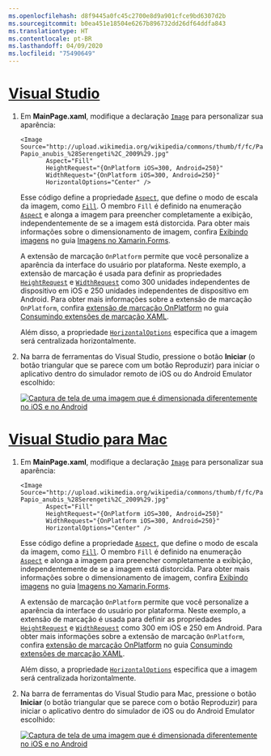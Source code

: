 ```yaml
---
ms.openlocfilehash: d8f9445a0fc45c2700e8d9a901cfce9bd6307d2b
ms.sourcegitcommit: b0ea451e18504e6267b896732dd26df64ddfa843
ms.translationtype: HT
ms.contentlocale: pt-BR
ms.lasthandoff: 04/09/2020
ms.locfileid: "75490649"
---
```

# <a name="visual-studio"></a>[Visual Studio](#tab/vswin)

1. Em **MainPage.xaml**, modifique a declaração [`Image`](xref:Xamarin.Forms.Image) para personalizar sua aparência:

    ```xaml
    <Image Source="http://upload.wikimedia.org/wikipedia/commons/thumb/f/fc/Papio_anubis_%28Serengeti%2C_2009%29.jpg/200px-Papio_anubis_%28Serengeti%2C_2009%29.jpg"
           Aspect="Fill"
           HeightRequest="{OnPlatform iOS=300, Android=250}"
           WidthRequest="{OnPlatform iOS=300, Android=250}"
           HorizontalOptions="Center" />
    ```

    Esse código define a propriedade [`Aspect`](xref:Xamarin.Forms.Image.Aspect), que define o modo de escala da imagem, como [`Fill`](xref:Xamarin.Forms.Aspect.Fill). O membro `Fill` é definido na enumeração [`Aspect`](xref:Xamarin.Forms.Aspect) e alonga a imagem para preencher completamente a exibição, independentemente de se a imagem está distorcida. Para obter mais informações sobre o dimensionamento de imagem, confira [Exibindo imagens](~/xamarin-forms/user-interface/images.md#display-images) no guia [Imagens no Xamarin.Forms](~/xamarin-forms/user-interface/images.md).

    A extensão de marcação `OnPlatform` permite que você personalize a aparência da interface do usuário por plataforma. Neste exemplo, a extensão de marcação é usada para definir as propriedades [`HeightRequest`](xref:Xamarin.Forms.VisualElement.HeightRequest) e [`WidthRequest`](xref:Xamarin.Forms.VisualElement.WidthRequest) como 300 unidades independentes de dispositivo em iOS e 250 unidades independentes de dispositivo em Android. Para obter mais informações sobre a extensão de marcação `OnPlatform`, confira [extensão de marcação OnPlatform](~/xamarin-forms/xaml/markup-extensions/consuming.md#onplatform) no guia [Consumindo extensões de marcação XAML](~/xamarin-forms/xaml/markup-extensions/consuming.md).

    Além disso, a propriedade [`HorizontalOptions`](xref:Xamarin.Forms.View.HorizontalOptions) especifica que a imagem será centralizada horizontalmente.

1. Na barra de ferramentas do Visual Studio, pressione o botão **Iniciar** (o botão triangular que se parece com um botão Reproduzir) para iniciar o aplicativo dentro do simulador remoto de iOS ou do Android Emulator escolhido:

    [![Captura de tela de uma imagem que é dimensionada diferentemente no iOS e no Android](../images/customize-appearance.png "Imagem dimensionada segundo cada plataforma")](../images/customize-appearance-large.png#lightbox "Imagem dimensionada segundo cada plataforma")

# <a name="visual-studio-for-mac"></a>[Visual Studio para Mac](#tab/vsmac)

1. Em **MainPage.xaml**, modifique a declaração [`Image`](xref:Xamarin.Forms.Image) para personalizar sua aparência:

    ```xaml
    <Image Source="http://upload.wikimedia.org/wikipedia/commons/thumb/f/fc/Papio_anubis_%28Serengeti%2C_2009%29.jpg/200px-Papio_anubis_%28Serengeti%2C_2009%29.jpg"
           Aspect="Fill"
           HeightRequest="{OnPlatform iOS=300, Android=250}"
           WidthRequest="{OnPlatform iOS=300, Android=250}"
           HorizontalOptions="Center" />
    ```

    Esse código define a propriedade [`Aspect`](xref:Xamarin.Forms.Image.Aspect), que define o modo de escala da imagem, como [`Fill`](xref:Xamarin.Forms.Aspect.Fill). O membro `Fill` é definido na enumeração [`Aspect`](xref:Xamarin.Forms.Aspect) e alonga a imagem para preencher completamente a exibição, independentemente de se a imagem está distorcida. Para obter mais informações sobre o dimensionamento de imagem, confira [Exibindo imagens](~/xamarin-forms/user-interface/images.md#display-images) no guia [Imagens no Xamarin.Forms](~/xamarin-forms/user-interface/images.md).

    A extensão de marcação `OnPlatform` permite que você personalize a aparência da interface do usuário por plataforma. Neste exemplo, a extensão de marcação é usada para definir as propriedades [`HeightRequest`](xref:Xamarin.Forms.VisualElement.HeightRequest) e [`WidthRequest`](xref:Xamarin.Forms.VisualElement.WidthRequest) como 300 em iOS e 250 em Android. Para obter mais informações sobre a extensão de marcação `OnPlatform`, confira [extensão de marcação OnPlatform](~/xamarin-forms/xaml/markup-extensions/consuming.md#onplatform) no guia [Consumindo extensões de marcação XAML](~/xamarin-forms/xaml/markup-extensions/consuming.md).

    Além disso, a propriedade [`HorizontalOptions`](xref:Xamarin.Forms.View.HorizontalOptions) especifica que a imagem será centralizada horizontalmente.

1. Na barra de ferramentas do Visual Studio para Mac, pressione o botão **Iniciar** (o botão triangular que se parece com o botão Reproduzir) para iniciar o aplicativo dentro do simulador de iOS ou do Android Emulator escolhido:

    [![Captura de tela de uma imagem que é dimensionada diferentemente no iOS e no Android](../images/customize-appearance.png "Imagem dimensionada segundo cada plataforma")](../images/customize-appearance-large.png#lightbox "Imagem dimensionada segundo cada plataforma")
